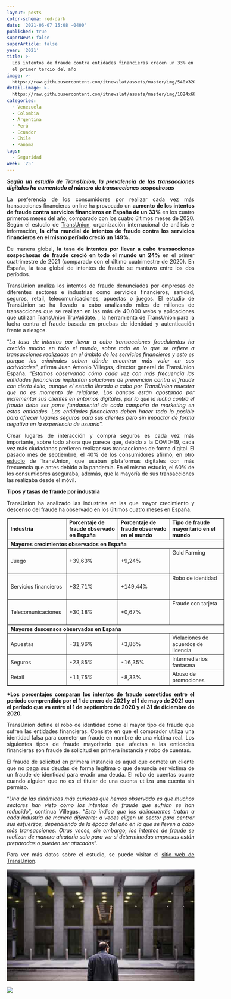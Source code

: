 ```yaml
---
layout: posts
color-schema: red-dark
date: '2021-06-07 15:08 -0400'
published: true
superNews: false
superArticle: false
year: '2021'
title: >-
  Los intentos de fraude contra entidades financieras crecen un 33% en España en
  el primer tercio del año
image: >-
  https://raw.githubusercontent.com/itnewslat/assets/master/img/540x320/Entidades-financieras-p.jpg
detail-image: >-
  https://raw.githubusercontent.com/itnewslat/assets/master/img/1024x680/Entidades-financieras-g.jpg
categories:
  - Venezuela
  - Colombia
  - Argentina
  - Perú
  - Ecuador
  - Chile
  - Panama
tags:
  - Seguridad
week: '25'
---
```

<p style="text-align: justify;"><strong></strong></p>
<p style="text-align: justify;"><strong><em>Según un estudio de TransUnion, la prevalencia de las transacciones digitales ha aumentado el número de transacciones sospechosas</em></strong></p>
<p style="text-align: justify;">La preferencia de los consumidores por realizar cada vez más transacciones financieras online ha provocado un <strong>aumento de los intentos de fraude contra servicios financieros en España de un 33%</strong> en los cuatro primeros meses del año, comparado con los cuatro últimos meses de 2020. Según el estudio de <a href="http://www.transunion.com/business.">TransUnion</a>, organización internacional de análisis e información, <strong>la cifra mundial de intentos de fraude contra los servicios financieros en el mismo período creció un 149%.</strong></p>
<p style="text-align: justify;">De manera global, <strong>la tasa de intentos por llevar a cabo transacciones sospechosas de fraude creció en todo el mundo un 24%</strong> en el primer cuatrimestre de 2021 (comparado con el último cuatrimestre de 2020). En España, la tasa global de intentos de fraude se mantuvo entre los dos períodos.</p>
<p style="text-align: justify;">TransUnion analiza los intentos de fraude denunciados por empresas de diferentes sectores e industrias como servicios financieros, sanidad, seguros, retail, telecomunicaciones, apuestas o juegos. El estudio de TransUnion se ha llevado a cabo analizando miles de millones de transacciones que se realizan en las más de 40.000 webs y aplicaciones que utilizan <a href="https://www.transunion.com/solution/truvalidate?utm_campaign=spain-q2-2021-fraud-report&amp;utm_content=product-page&amp;utm_medium=press-release&amp;utm_source=press-release&amp;utmsource=press-release">TransUnion TruValidate</a>. , la herramienta de TransUnion para la lucha contra el fraude basada en pruebas de identidad y autenticación frente a riesgos.</p>
<p style="text-align: justify;">“<em>La tasa de intentos por llevar a cabo transacciones fraudulentas ha crecido mucho en todo el mundo, sobre todo en lo que se refiere a transacciones realizadas en el ámbito de los servicios financieros y esto es porque los criminales saben dónde encontrar más valor en sus actividades</em>”, afirma Juan Antonio Villegas, director general de TransUnion España. “<em>Estamos observando cómo cada vez con más frecuencia las entidades financieras implantan soluciones de prevención contra el fraude con cierto éxito, aunque el estudio llevado a cabo por TransUnion muestra que no es momento de relajarse. Los bancos están apostando por incrementar sus clientes en entornos digitales, por lo que la lucha contra el fraude debe ser parte fundamental de cada campaña de marketing en estas entidades. Las entidades financieras deben hacer todo lo posible para ofrecer lugares seguros para sus clientes pero sin impactar de forma negativa en la experiencia de usuario</em>”.</p>
<p style="text-align: justify;">Crear lugares de interacción y compra seguros es cada vez más importante, sobre todo ahora que parece que, debido a la COVID-19, cada vez más ciudadanos prefieren realizar sus transacciones de forma digital. El pasado mes de septiembre, el 40% de los consumidores afirmó, en otro <a href="https://newsroom.transunion.com/covid-19-pandemic-accelerates-shift-to-digital-within-financial-services/">estudio</a> de TransUnion, que usaban plataformas digitales con más frecuencia que antes debido a la pandemia. En el mismo estudio, el 60% de los consumidores aseguraba, además, que la mayoría de sus transacciones las realizaba desde el móvil.</p>
<p style="text-align: justify;"><strong>Tipos y tasas de fraude por industria</strong></p>
<p style="text-align: justify;">TransUnion ha analizado las industrias en las que mayor crecimiento y descenso del fraude ha observado en los últimos cuatro meses en España.</p>
<p style="text-align: justify;"></p>

<table style="width: 585px;" border="2" width="585" cellpadding="2">
<tbody>
<tr>
<td width="146"><strong>Industria</strong></td>
<td width="146"><strong>Porcentaje de fraude observado en España</strong></td>
<td width="146"><strong>Porcentaje de fraude observado en el mundo</strong></td>
<td width="146"><strong>Tipo de fraude mayoritario en el mundo</strong></td>
</tr>
<tr>
<td colspan="4" width="585"><strong>Mayores crecimientos observados en España</strong></td>
</tr>
<tr>
<td width="146">Juego</td>
<td width="146">+39,63%</td>
<td width="146">+9,24%</td>
<td width="146">Gold Farming

&nbsp;</td>
</tr>
<tr>
<td width="146">Servicios financieros</td>
<td width="146">+32,71%</td>
<td width="146">+149,44%</td>
<td width="146">Robo de identidad

&nbsp;</td>
</tr>
<tr>
<td width="146">Telecomunicaciones</td>
<td width="146">+30,18%</td>
<td width="146">+0,67%</td>
<td width="146">Fraude con tarjeta

&nbsp;</td>
</tr>
<tr>
<td colspan="4" width="585"><strong>Mayores descensos observados en España</strong></td>
</tr>
<tr>
<td width="146">Apuestas</td>
<td width="146">-31,96%</td>
<td width="146">+3,86%</td>
<td width="146">Violaciones de acuerdos de licencia</td>
</tr>
<tr>
<td width="146">Seguros</td>
<td width="146">-23,85%</td>
<td width="146">-16,35%</td>
<td width="146">Intermediarios fantasma</td>
</tr>
<tr>
<td width="146">Retail</td>
<td width="146">-11,75%</td>
<td width="146">-8,33%</td>
<td width="146">Abuso de promociones</td>
</tr>
</tbody>
</table>
<p style="text-align: justify;"><strong>*Los porcentajes comparan los intentos de fraude cometidos entre el período comprendido por el 1 de enero de 2021 y el 1 de mayo de 2021 con el período que va entre el 1 de septiembre de 2020 y el 31 de diciembre de 2020.</strong></p>
<p style="text-align: justify;">TransUnion define el robo de identidad como el mayor tipo de fraude que sufren las entidades financieras. Consiste en que el comprador utiliza una identidad falsa para cometer un fraude en nombre de una víctima real. Los siguientes tipos de fraude mayoritario que afectan a las entidades financieras son fraude de solicitud en primera instancia y robo de cuentas.</p>
<p style="text-align: justify;">El fraude de solicitud en primera instancia es aquel que comete un cliente que no paga sus deudas de forma legítima o que denuncia ser víctima de un fraude de identidad para evadir una deuda. El robo de cuentas ocurre cuando alguien que no es el titular de una cuenta utiliza una cuenta sin permiso.</p>
<p style="text-align: justify;">“<em>Una de las dinámicas más curiosas que hemos observado es que muchos sectores han visto cómo los intentos de fraude que sufrían se han reducido</em>”, continua Villegas. “<em>Esto indica que los delincuentes tratan a cada industria de manera diferente: a veces eligen un sector para centrar sus esfuerzos, dependiendo de la época del año en la que se lleven a cabo más transacciones. Otras veces, sin embargo, los intentos de fraude se realizan de manera aleatoria solo para ver si determinadas empresas están preparadas o pueden ser atacadas</em>”.</p>
<p style="text-align: justify;">Para ver más datos sobre el estudio, se puede visitar el <a href="https://www.transunion.com/blog/global-fraud-trends-Q2-2021?utm_campaign=spain-q2-2021-fraud-report&amp;utm_content=blog&amp;utm_medium=press-release&amp;utm_source=press-release&amp;utmsource=press-release">sitio web de TransUnion</a>.</p>

![](https://raw.githubusercontent.com/itnewslat/assets/master/img/540x320/Entidades-financieras-p.jpg)

<img src="https://tracker.metricool.com/c3po.jpg?hash=56f88a41e39ab42c063cc51676587a04"/>
